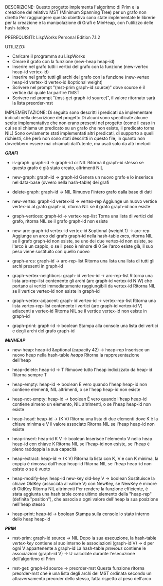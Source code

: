 DESCRIZIONE:
Questo progetto implementa l'algoritmo di Prim e la creazione del
relativo MST (Minimum Spanning Tree) per un grafo non diretto
Per raggiungere questo obiettivo sono state implementate le librerie per la
creazione e la manipolazione di Grafi e MinHeap, con l'utilizzo delle
hash-tables


PREREQUISITI:
LispWorks Personal Edition 7.1.2


UTILIZZO: 
- Caricare il programma su LispWorks
- Creare il grafo con la funzione (new-heap heap-id)
- Inserire nel grafo tutti i vertici del grafo con la funzione
  (new-vertex heap-id vertex-id)
- Inserire nel grafo tutti gli archi del grafo con la funzione
  (new-vertex heap-id vertex-id vertex-id &optional weight)
- Scrivere nel prompt "(mst-prim graph-id source)" dove source è il
  vertice dal quale far partire l'MST
- Scrivere nel prompt "(mst-get graph-id source)", il valore ritornato sarà
  la lista preorder-mst


IMPLEMENTAZIONE:
Di seguito sono descritti i predicati da implementare indicati nella
descrizione del progetto
Di alcuni sono specificate alcune scelte implementative che non erano
presenti nel progetto (come il caso in cui se si chiama un predicato su un
grafo che non esiste, il predicato torna NIL)
Sono ovviamente stati implementati altri predicati, di supporto a quelli
richiesti, che però non sono stati descritti in questo file, in quanto non
dovrebbero essere mai chiamati dall'utente, ma usati solo da altri metodi


***GRAFI***

- is-graph: graph-id -> graph-id or NIL
  Ritorna il graph-id stesso se questo grafo è già stato creato,
  altrimenti NIL

- new-graph: graph-id -> graph-id
  Genera un nuovo grafo e lo inserisce nel data-base (ovvero nella
  hash-table) dei grafi

- delete-graph: graph-id -> NIL
  Rimuove l'intero grafo dalla base di dati

- new-vertex: graph-id vertex-id -> vertex-rep
  Aggiunge un nuovo vertice vertex-id al grafo graph-id,
  ritorna NIL se il grafo graph-id non esiste

- graph-vertices: graph-id -> vertex-rep-list
  Torna una lista di vertici del grafo,
  ritorna NIL se il grafo graph-id non esiste

- new-arc: graph-id vertex-id vertex-id &optional (weight 1) -> arc-rep
  Aggiunge un arco del grafo graph-id nella hash-table *arcs*,
  ritorna NIL se il grafo graph-id non esiste, se uno dei due
  vertex-id non esiste, se l'arco è un cappio, o se il peso è minore
  di 0 Se l'arco esiste già, il suo peso viene sostituito con
  quello nuovo

- graph-arcs: graph-id -> arc-rep-list
  Ritorna una lista una lista di tutti gli archi presenti in graph-id

- graph-vertex-neighbors: graph-id vertex-id -> arc-rep-list
  Ritorna una lista arc-rep-list contenente gli archi (arc graph-id
  vertex-id N W) che portano ai vertici immediatamente raggiungibili
  da vertex-id
  Ritorna NIL se il vertice vertex-id non esiste in graph-id

- graph-vertex-adjacent: graph-id vertex-id -> vertex-rep-list
  Ritorna una lista vertex-rep-list contenente
  i vertici (arc graph-id vertex-id V) adiacenti a vertex-id
  Ritorna NIL se il vertice vertex-id non esiste in graph-id

- graph-print: graph-id -> boolean
  Stampa alla console una lista dei vertici e degli archi del grafo
  graph-id


***MINHEAP***

- new-heap: heap-id &optional (capacity 42) -> heap-rep
  Inserisce un nuovo heap nella hash-table *heaps*
  Ritorna la rappresentazione dell'heap

- heap-delete: heap-id -> T
  Rimuove tutto l'heap indicizzato da heap-id
  Ritorna sempre T

- heap-empty: heap-id -> boolean
  È vero quando l'heap heap-id non contiene elementi,
  NIL altrimenti, o se l'heap heap-id non esiste

- heap-not-empty: heap-id -> boolean
  È vero quando l'heap heap-id contiene almeno un elemento,
  NIL altrimenti, o se l'heap heap-id non esiste

- heap-head: heap-id -> (K V)
  Ritorna una lista di due elementi dove K è la chiave minima
  e V il valore associato
  Ritorna NIL se l'heap heap-id non esiste

- heap-insert: heap-id K V -> boolean
  Inserisce l'elemento V nello heap heap-id con chiave K
  Ritorna NIL se l'heap-id non esiste, se l'heap è pieno raddoppia
  la sua capacità

- heap-extract: heap-id -> (K V)
  Ritorna la lista con K, V e con K minima, la coppia è rimossa
  dall'heap heap-id
  Ritorna NIL se l'heap heap-id non esiste o se è vuoto

- heap-modify-key: heap-id new-key old-key V -> boolean
  Sostituisce la chiave OldKey (associata al valore V) con NewKey,
  se NewKey è minore di OldKey
  Ritorna NIL altrimenti
  Per rendere la funzione efficiente, è stata aggiunta una hash table
  come ultimo elemento della "heap-rep" (definita "position"), che associa
  a ogni valore dell'heap la sua posizione nell'heap stesso

- heap-print: heap-id -> boolean
  Stampa sulla console lo stato interno dello heap heap-id


***PRIM***

- mst-prim: graph-id source -> NIL
  Dopo la sua esecuzione, la hash-table *vertex-key* contiene al suo
  interno le associazioni (graph-id V) -> d per ogni V appartenente a
  graph-id
  La hash-table *previous* contiene le associazioni (graph-id V) -> U
  calcolate durante l'esecuzione dell'algoritmo di Prim

- mst-get: graph-id source -> preorder-mst
  Questa funzione ritorna preorder-mst che è una lista degli archi
  del MST ordinata secondo un attraversamento preorder dello stesso,
  fatta rispetto al peso dell'arco